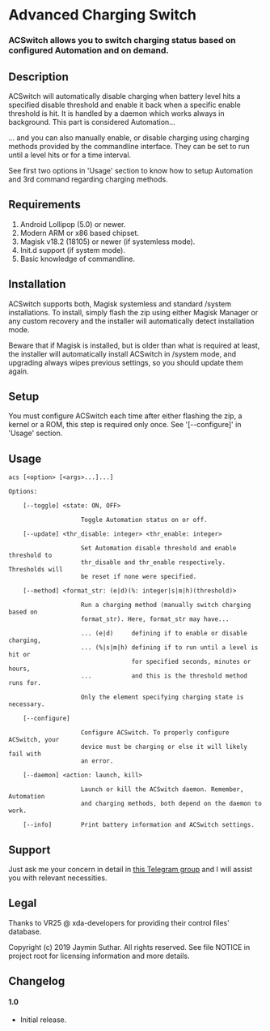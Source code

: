 # Advanced Charging Switch

### ACSwitch allows you to switch charging status based on configured Automation and on demand.

## Description

ACSwitch will automatically disable charging when battery level hits a specified
disable threshold and enable it back when a specific enable threshold is hit. It
is handled by a daemon which works always in background. This part is considered
Automation...

... and you can also manually enable, or disable charging using charging methods
provided by the commandline interface. They can be set to run until a level hits
or for a time interval.

See first two options in 'Usage' section to know how to setup Automation and 3rd
command regarding charging methods.

## Requirements

1. Android Lollipop (5.0) or newer.
2. Modern ARM or x86 based chipset.
2. Magisk v18.2 (18105) or newer (if systemless mode).
3. Init.d support (if system mode).
4. Basic knowledge of commandline.

## Installation

ACSwitch supports both, Magisk systemless and standard /system installations. To
install, simply flash the zip using either Magisk Manager or any custom recovery
and the installer will automatically detect installation mode.

Beware that if Magisk is installed, but is older than what is required at least,
the installer will automatically install ACSwitch in /system mode, and upgrading
always wipes previous settings, so you should update them again.

## Setup

You must configure ACSwitch each time after either flashing the zip, a kernel or
a ROM, this step is required only once. See '[--configure]' in 'Usage' section.

## Usage

`acs [<option> [<args>...]...]`

    Options:

        [--toggle] <state: ON, OFF>

                        Toggle Automation status on or off.

        [--update] <thr_disable: integer> <thr_enable: integer>

                        Set Automation disable threshold and enable threshold to
                        thr_disable and thr_enable respectively. Thresholds will
                        be reset if none were specified.

        [--method] <format_str: (e|d)(%: integer|s|m|h)(threshold)>

                        Run a charging method (manually switch charging based on
                        format_str). Here, format_str may have...

                        ... (e|d)     defining if to enable or disable charging,
                        ... (%|s|m|h) defining if to run until a level is hit or
                                      for specified seconds, minutes or hours,
                        ...           and this is the threshold method runs for.

                        Only the element specifying charging state is necessary.

        [--configure]

                        Configure ACSwitch. To properly configure ACSwitch, your
                        device must be charging or else it will likely fail with
                        an error.

        [--daemon] <action: launch, kill>

                        Launch or kill the ACSwitch daemon. Remember, Automation
                        and charging methods, both depend on the daemon to work.

        [--info]        Print battery information and ACSwitch settings.

## Support

Just ask me your concern in detail in [this Telegram group](https://t.me/joinchat/JUfXGwuAuzKxo5boALVf1w)
and I will assist you with relevant necessities.

## Legal

Thanks to VR25 @ xda-developers for providing their control files' database.

Copyright (c) 2019 Jaymin Suthar. All rights reserved.
See file NOTICE in project root for licensing information and more details.

## Changelog

#### 1.0

- Initial release.
